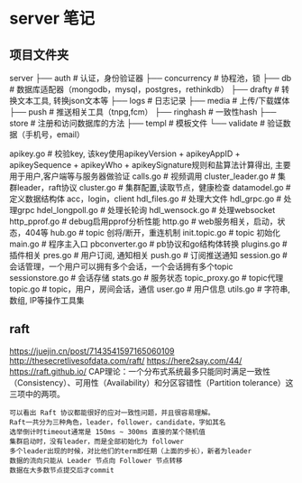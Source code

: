 # server 笔记

## 项目文件夹
server
├── auth                        # 认证，身份验证器
├── concurrency                 # 协程池，锁
├── db                          # 数据库适配器（mongodb，mysql，postgres，rethinkdb）
├── drafty                      # 转换文本工具, 转换json文本等
├── logs                        # 日志记录
├── media                       # 上传/下载媒体
├── push                        # 推送相关工具（tnpg,fcm）
├── ringhash                    # 一致性hash
├── store                       # 注册和访问数据库的方法
├── templ                       # 模板文件
└── validate                    # 验证数据（手机号，email）

apikey.go         # 校验key, 该key使用apikeyVersion + apikeyAppID + apikeySequence + apikeyWho + apikeySignature规则和盐算法计算得出, 主要用于用户,客户端等与服务器做验证
calls.go          # 视频调用
cluster_leader.go # 集群leader，raft协议
cluster.go        # 集群配置,读取节点，健康检查
datamodel.go      # 定义数据结构体 acc，login，client
hdl_files.go      # 处理大文件
hdl_grpc.go       # 处理grpc
hdel_longpoll.go  # 处理长轮询
hdl_wensock.go    # 处理websocket
http_pprof.go     # debug启用pprof分析性能
http.go           # web服务相关，启动，状态，404等
hub.go            # topic 创将/断开，重连机制
init.topic.go     # topic 初始化
main.go           # 程序主入口
pbconverter.go    # pb协议和go结构体转换
plugins.go        # 插件相关
pres.go           # 用户订阅, 通知相关
push.go           # 订阅推送通知
session.go        # 会话管理，一个用户可以拥有多个会话，一个会话拥有多个topic
sessionstore.go   # 会话存储
stats.go          # 服务状态
topic_proxy.go    # topic代理
topic.go          # topic，用户，房间会话，通信
user.go           # 用户信息
utils.go          # 字符串, 数组, IP等操作工具集


## raft
https://juejin.cn/post/7143541597165060109
http://thesecretlivesofdata.com/raft/
https://here2say.com/44/
https://raft.github.io/
CAP理论：一个分布式系统最多只能同时满足一致性（Consistency）、可用性（Availability）和分区容错性（Partition tolerance）这三项中的两项。
```
可以看出 Raft 协议都能很好的应对一致性问题，并且很容易理解。
Raft一共分为三种角色，leader，follower，candidate，字如其名
选举倒计时timeout通常是 150ms ~ 300ms 直接的某个随机值
集群启动时，没有leader，而是全部初始化为 follower
多个leader出现的时候，对比他们的term即任期（上面的步长），新者为leader
数据的流向只能从 Leader 节点向 Follower 节点转移
数据在大多数节点提交后才commit
```